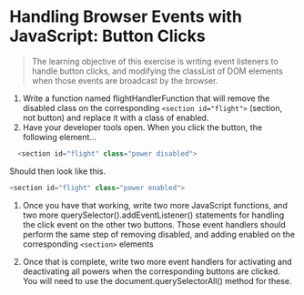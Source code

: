 # Handling Browser Events with JavaScript: Button Clicks
> The learning objective of this exercise is writing event listeners to handle button clicks, and modifying the classList of DOM elements when those events are broadcast by the browser.

1. Write a function named flightHandlerFunction that will remove the disabled class on the corresponding `<section id="flight">` (section, not button) and replace it with a class of enabled.
1. Have your developer tools open. When you click the button, the following element...
```js 
  <section id="flight" class="power disabled">
 ```
Should then look like this.

```js 
<section id="flight" class="power enabled">
```
  
1. Once you have that working, write two more JavaScript functions, and two more querySelector().addEventListener() statements for handling the click event on the other two buttons. Those event handlers should perform the same step of removing disabled, and adding enabled on the corresponding `<section>` elements
  
1. Once that is complete, write two more event handlers for activating and deactivating all powers when the corresponding buttons are clicked. You will need to use the document.querySelectorAll() method for these.

